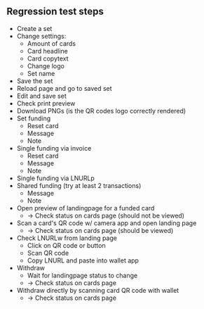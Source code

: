 ## Regression test steps

* Create a set
* Change settings:
  * Amount of cards
  * Card headline
  * Card copytext
  * Change logo
  * Set name
* Save the set
* Reload page and go to saved set
* Edit and save set
* Check print preview
* Download PNGs (is the QR codes logo correctly rendered)
* Set funding
  * Reset card
  * Message
  * Note
* Single funding via invoice
  * Reset card
  * Message
  * Note
* Single funding via LNURLp
* Shared funding (try at least 2 transactions)
  * Message
  * Note
* Open preview of landingpage for a funded card
  * -> Check status on cards page (should not be viewed)
* Scan a card's QR code w/ camera app and open landing page
  * -> Check status on cards page (should be viewed)
* Check LNURLw from landing page
  * Click on QR code or button
  * Scan QR code
  * Copy LNURL and paste into wallet app
* Withdraw
  * Wait for landingpage status to change
  * -> Check status on cards page
* Withdraw directly by scanning card QR code with wallet
  * -> Check status on cards page

